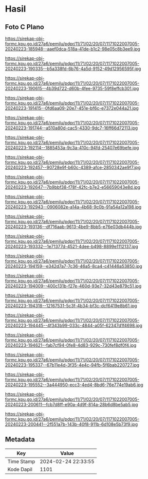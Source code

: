 # Hasil

## Foto C Plano

https://sirekap-obj-formc.kpu.go.id/27a6/pemilu/pdpr/11/71/02/20/07/1171022007005-20240223-185948--aaef0dca-518a-41de-b1c2-98e05c8b3ee9.jpg

https://sirekap-obj-formc.kpu.go.id/27a6/pemilu/pdpr/11/71/02/20/07/1171022007005-20240223-190335--b5a338fd-6b76-4a5d-9152-49d12956595f.jpg

https://sirekap-obj-formc.kpu.go.id/27a6/pemilu/pdpr/11/71/02/20/07/1171022007005-20240223-190615--4b39d722-d60b-4fee-9735-59f8effcb301.jpg

https://sirekap-obj-formc.kpu.go.id/27a6/pemilu/pdpr/11/71/02/20/07/1171022007005-20240223-191415--0fd6aa09-20e7-451e-bf6c-e7372e044a21.jpg

https://sirekap-obj-formc.kpu.go.id/27a6/pemilu/pdpr/11/71/02/20/07/1171022007005-20240223-191744--a510a80d-cac5-4330-9dc7-16ff66d72113.jpg

https://sirekap-obj-formc.kpu.go.id/27a6/pemilu/pdpr/11/71/02/20/07/1171022007005-20240223-192114--1885453a-9c3a-410c-94fd-25407e69befe.jpg

https://sirekap-obj-formc.kpu.go.id/27a6/pemilu/pdpr/11/71/02/20/07/1171022007005-20240223-192457--90728e9f-b60c-4389-afce-2850342ae9f7.jpg

https://sirekap-obj-formc.kpu.go.id/27a6/pemilu/pdpr/11/71/02/20/07/1171022007005-20240223-192647--7b9bbf38-f78f-42fc-b7e2-e56659043e8d.jpg

https://sirekap-obj-formc.kpu.go.id/27a6/pemilu/pdpr/11/71/02/20/07/1171022007005-20240223-192943--0906082e-a14a-4b68-9c0b-91a54a12a198.jpg

https://sirekap-obj-formc.kpu.go.id/27a6/pemilu/pdpr/11/71/02/20/07/1171022007005-20240223-193136--df716aab-9613-4be9-8bb5-e76e03db444b.jpg

https://sirekap-obj-formc.kpu.go.id/27a6/pemilu/pdpr/11/71/02/20/07/1171022007005-20240223-193332--1e71377d-4521-4dee-b498-8899e1112137.jpg

https://sirekap-obj-formc.kpu.go.id/27a6/pemilu/pdpr/11/71/02/20/07/1171022007005-20240223-194159--e342d7a7-7c36-46a5-8ca4-c41446a53850.jpg

https://sirekap-obj-formc.kpu.go.id/27a6/pemilu/pdpr/11/71/02/20/07/1171022007005-20240223-194009--400c131b-f27e-460d-93e7-32d43e879c51.jpg

https://sirekap-obj-formc.kpu.go.id/27a6/pemilu/pdpr/11/71/02/20/07/1171022007005-20240223-194318--12167531-5c3f-4b34-bf3c-dcf6419e8b61.jpg

https://sirekap-obj-formc.kpu.go.id/27a6/pemilu/pdpr/11/71/02/20/07/1171022007005-20240223-194445--4f343b99-033c-4844-a05f-62347d1f4698.jpg

https://sirekap-obj-formc.kpu.go.id/27a6/pemilu/pdpr/11/71/02/20/07/1171022007005-20240223-194621--fab7cf94-0fe8-4d83-929c-730fef8df0f4.jpg

https://sirekap-obj-formc.kpu.go.id/27a6/pemilu/pdpr/11/71/02/20/07/1171022007005-20240223-195337--67b11e4d-3f35-4e4c-94fb-5f6bab220727.jpg

https://sirekap-obj-formc.kpu.go.id/27a6/pemilu/pdpr/11/71/02/20/07/1171022007005-20240223-195552--3a444950-ecc3-4ed4-8bd6-76e774e19ab6.jpg

https://sirekap-obj-formc.kpu.go.id/27a6/pemilu/pdpr/11/71/02/20/07/1171022007005-20240223-200611--fcb7d8ff-e90a-4d9f-814a-28b6d8be5ab5.jpg

https://sirekap-obj-formc.kpu.go.id/27a6/pemilu/pdpr/11/71/02/20/07/1171022007005-20240223-200441--2f551a7b-143b-40f8-911b-6d108e5b73f9.jpg


## Metadata

| Key        | Value               |
| ---------- | ------------------- |
| Time Stamp | 2024-02-24 22:33:55 |
| Kode Dapil | 1101                |



